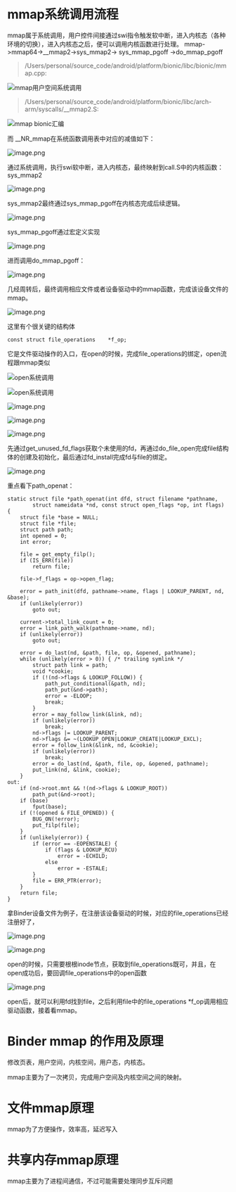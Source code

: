 # mmap系统调用流程

mmap属于系统调用，用户控件间接通过swi指令触发软中断，进入内核态（各种环境的切换），进入内核态之后，便可以调用内核函数进行处理。 mmap->mmap64->__mmap2->sys_mmap2-> sys_mmap_pgoff ->do_mmap_pgoff


> /Users/personal/source_code/android/platform/bionic/libc/bionic/mmap.cpp:

![mmap用户空间系统调用](https://upload-images.jianshu.io/upload_images/1460468-a9cd40e1c9b1e5fc.png?imageMogr2/auto-orient/strip%7CimageView2/2/w/1240)
 
> /Users/personal/source_code/android/platform/bionic/libc/arch-arm/syscalls/__mmap2.S:

![mmap bionic汇编](https://upload-images.jianshu.io/upload_images/1460468-59a43e6f056deb40.png?imageMogr2/auto-orient/strip%7CimageView2/2/w/1240)

而 __NR_mmap在系统函数调用表中对应的减值如下：

![image.png](https://upload-images.jianshu.io/upload_images/1460468-70aa63460a87461e.png?imageMogr2/auto-orient/strip%7CimageView2/2/w/1240)

通过系统调用，执行swi软中断，进入内核态，最终映射到call.S中的内核函数：sys_mmap2

![image.png](https://upload-images.jianshu.io/upload_images/1460468-42d3d362d003d8a6.png?imageMogr2/auto-orient/strip%7CimageView2/2/w/1240)

sys_mmap2最终通过sys_mmap_pgoff在内核态完成后续逻辑。

![image.png](https://upload-images.jianshu.io/upload_images/1460468-4ef89b52abe69e8e.png?imageMogr2/auto-orient/strip%7CimageView2/2/w/1240)

sys_mmap_pgoff通过宏定义实现

![image.png](https://upload-images.jianshu.io/upload_images/1460468-e627fb397a6ade9f.png?imageMogr2/auto-orient/strip%7CimageView2/2/w/1240)

进而调用do_mmap_pgoff：

![image.png](https://upload-images.jianshu.io/upload_images/1460468-c9eae5619ae93a8c.png?imageMogr2/auto-orient/strip%7CimageView2/2/w/1240)

几经周转后，最终调用相应文件或者设备驱动中的mmap函数，完成该设备文件的mmap。

![image.png](https://upload-images.jianshu.io/upload_images/1460468-9a12647d1429c569.png?imageMogr2/auto-orient/strip%7CimageView2/2/w/1240)

这里有个很关键的结构体 

	const struct file_operations	*f_op;
	
它是文件驱动操作的入口，在open的时候，完成file_operations的绑定，open流程跟mmap类似

![open系统调用](https://upload-images.jianshu.io/upload_images/1460468-36566e152e2da304.png?imageMogr2/auto-orient/strip%7CimageView2/2/w/1240)

![open系统调用](https://upload-images.jianshu.io/upload_images/1460468-3e9c44bae99bcaa9.png?imageMogr2/auto-orient/strip%7CimageView2/2/w/1240)

![image.png](https://upload-images.jianshu.io/upload_images/1460468-44b106419077b570.png?imageMogr2/auto-orient/strip%7CimageView2/2/w/1240)

![image.png](https://upload-images.jianshu.io/upload_images/1460468-6a7a209b89039bd3.png?imageMogr2/auto-orient/strip%7CimageView2/2/w/1240)

![image.png](https://upload-images.jianshu.io/upload_images/1460468-0ab3ba2c158820b8.png?imageMogr2/auto-orient/strip%7CimageView2/2/w/1240)

先通过get_unused_fd_flags获取个未使用的fd，再通过do_file_open完成file结构体的创建及初始化，最后通过fd_install完成fd与file的绑定。

![image.png](https://upload-images.jianshu.io/upload_images/1460468-75d9d47396dc11d8.png?imageMogr2/auto-orient/strip%7CimageView2/2/w/1240)

重点看下path_openat：


	static struct file *path_openat(int dfd, struct filename *pathname,
			struct nameidata *nd, const struct open_flags *op, int flags)
	{
		struct file *base = NULL;
		struct file *file;
		struct path path;
		int opened = 0;
		int error;
	
		file = get_empty_filp();
		if (IS_ERR(file))
			return file;
	
		file->f_flags = op->open_flag;
	
		error = path_init(dfd, pathname->name, flags | LOOKUP_PARENT, nd, &base);
		if (unlikely(error))
			goto out;
	
		current->total_link_count = 0;
		error = link_path_walk(pathname->name, nd);
		if (unlikely(error))
			goto out;
	
		error = do_last(nd, &path, file, op, &opened, pathname);
		while (unlikely(error > 0)) { /* trailing symlink */
			struct path link = path;
			void *cookie;
			if (!(nd->flags & LOOKUP_FOLLOW)) {
				path_put_conditional(&path, nd);
				path_put(&nd->path);
				error = -ELOOP;
				break;
			}
			error = may_follow_link(&link, nd);
			if (unlikely(error))
				break;
			nd->flags |= LOOKUP_PARENT;
			nd->flags &= ~(LOOKUP_OPEN|LOOKUP_CREATE|LOOKUP_EXCL);
			error = follow_link(&link, nd, &cookie);
			if (unlikely(error))
				break;
			error = do_last(nd, &path, file, op, &opened, pathname);
			put_link(nd, &link, cookie);
		}
	out:
		if (nd->root.mnt && !(nd->flags & LOOKUP_ROOT))
			path_put(&nd->root);
		if (base)
			fput(base);
		if (!(opened & FILE_OPENED)) {
			BUG_ON(!error);
			put_filp(file);
		}
		if (unlikely(error)) {
			if (error == -EOPENSTALE) {
				if (flags & LOOKUP_RCU)
					error = -ECHILD;
				else
					error = -ESTALE;
			}
			file = ERR_PTR(error);
		}
		return file;
	}

拿Binder设备文件为例子，在注册该设备驱动的时候，对应的file_operations已经注册好了，

![image.png](https://upload-images.jianshu.io/upload_images/1460468-5fbd519c15766e9a.png?imageMogr2/auto-orient/strip%7CimageView2/2/w/1240)

![image.png](https://upload-images.jianshu.io/upload_images/1460468-d50aad05871bc774.png?imageMogr2/auto-orient/strip%7CimageView2/2/w/1240)

open的时候，只需要根根inode节点，获取到file_operations既可，并且，在open成功后，要回调file_operations中的open函数

![image.png](https://upload-images.jianshu.io/upload_images/1460468-fc5ea69f7d8b9008.png?imageMogr2/auto-orient/strip%7CimageView2/2/w/1240)

open后，就可以利用fd找到file，之后利用file中的file_operations *f_op调用相应驱动函数，接着看mmap。

# Binder mmap 的作用及原理

修改页表，用户空间，内核空间，用户态，内核态。

mmap主要为了一次拷贝，完成用户空间及内核空间之间的映射。

# 文件mmap原理


mmap为了方便操作，效率高，延迟写入

# 共享内存mmap原理

mmap主要为了进程间通信，不过可能需要处理同步互斥问题